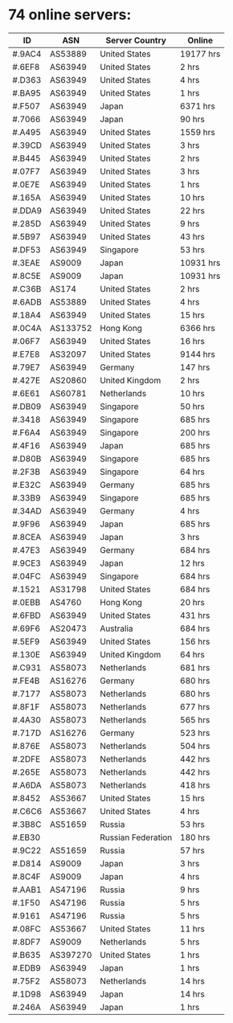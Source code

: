 # 74 online servers:

| ID | ASN | Server Country | Online |
| ------ | ------ | ------ | ------ |
| #.9AC4 | AS53889 | United States | 19177 hrs |
| #.6EF8 | AS63949 | United States | 2 hrs |
| #.D363 | AS63949 | United States | 4 hrs |
| #.BA95 | AS63949 | United States | 1 hrs |
| #.F507 | AS63949 | Japan | 6371 hrs |
| #.7066 | AS63949 | Japan | 90 hrs |
| #.A495 | AS63949 | United States | 1559 hrs |
| #.39CD | AS63949 | United States | 3 hrs |
| #.B445 | AS63949 | United States | 2 hrs |
| #.07F7 | AS63949 | United States | 3 hrs |
| #.0E7E | AS63949 | United States | 1 hrs |
| #.165A | AS63949 | United States | 10 hrs |
| #.DDA9 | AS63949 | United States | 22 hrs |
| #.285D | AS63949 | United States | 9 hrs |
| #.5B97 | AS63949 | United States | 43 hrs |
| #.DF53 | AS63949 | Singapore | 53 hrs |
| #.3EAE | AS9009 | Japan | 10931 hrs |
| #.8C5E | AS9009 | Japan | 10931 hrs |
| #.C36B | AS174 | United States | 2 hrs |
| #.6ADB | AS53889 | United States | 4 hrs |
| #.18A4 | AS63949 | United States | 15 hrs |
| #.0C4A | AS133752 | Hong Kong | 6366 hrs |
| #.06F7 | AS63949 | United States | 16 hrs |
| #.E7E8 | AS32097 | United States | 9144 hrs |
| #.79E7 | AS63949 | Germany | 147 hrs |
| #.427E | AS20860 | United Kingdom | 2 hrs |
| #.6E61 | AS60781 | Netherlands | 10 hrs |
| #.DB09 | AS63949 | Singapore | 50 hrs |
| #.3418 | AS63949 | Singapore | 685 hrs |
| #.F6A4 | AS63949 | Singapore | 200 hrs |
| #.4F16 | AS63949 | Japan | 685 hrs |
| #.D80B | AS63949 | Singapore | 685 hrs |
| #.2F3B | AS63949 | Singapore | 64 hrs |
| #.E32C | AS63949 | Germany | 685 hrs |
| #.33B9 | AS63949 | Singapore | 685 hrs |
| #.34AD | AS63949 | Germany | 4 hrs |
| #.9F96 | AS63949 | Japan | 685 hrs |
| #.8CEA | AS63949 | Japan | 3 hrs |
| #.47E3 | AS63949 | Germany | 684 hrs |
| #.9CE3 | AS63949 | Japan | 12 hrs |
| #.04FC | AS63949 | Singapore | 684 hrs |
| #.1521 | AS31798 | United States | 684 hrs |
| #.0EBB | AS4760 | Hong Kong | 20 hrs |
| #.6FBD | AS63949 | United States | 431 hrs |
| #.69F6 | AS20473 | Australia | 684 hrs |
| #.5EF9 | AS63949 | United States | 156 hrs |
| #.130E | AS63949 | United Kingdom | 64 hrs |
| #.C931 | AS58073 | Netherlands | 681 hrs |
| #.FE4B | AS16276 | Germany | 680 hrs |
| #.7177 | AS58073 | Netherlands | 680 hrs |
| #.8F1F | AS58073 | Netherlands | 677 hrs |
| #.4A30 | AS58073 | Netherlands | 565 hrs |
| #.717D | AS16276 | Germany | 523 hrs |
| #.876E | AS58073 | Netherlands | 504 hrs |
| #.2DFE | AS58073 | Netherlands | 442 hrs |
| #.265E | AS58073 | Netherlands | 442 hrs |
| #.A6DA | AS58073 | Netherlands | 418 hrs |
| #.8452 | AS53667 | United States | 15 hrs |
| #.C6C6 | AS53667 | United States | 4 hrs |
| #.3B8C | AS51659 | Russia | 53 hrs |
| #.EB30 |  | Russian Federation | 180 hrs |
| #.9C22 | AS51659 | Russia | 57 hrs |
| #.D814 | AS9009 | Japan | 3 hrs |
| #.8C4F | AS9009 | Japan | 4 hrs |
| #.AAB1 | AS47196 | Russia | 9 hrs |
| #.1F50 | AS47196 | Russia | 5 hrs |
| #.9161 | AS47196 | Russia | 5 hrs |
| #.08FC | AS53667 | United States | 11 hrs |
| #.8DF7 | AS9009 | Netherlands | 5 hrs |
| #.B635 | AS397270 | United States | 1 hrs |
| #.EDB9 | AS63949 | Japan | 1 hrs |
| #.75F2 | AS58073 | Netherlands | 14 hrs |
| #.1D98 | AS63949 | Japan | 14 hrs |
| #.246A | AS63949 | Japan | 1 hrs |

